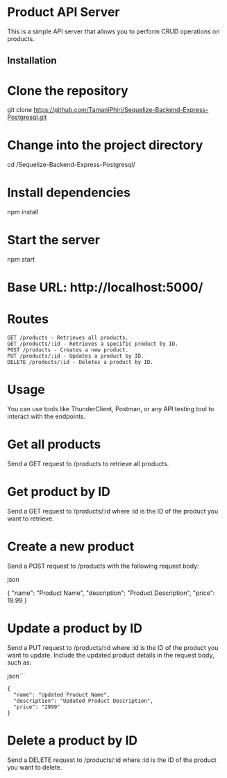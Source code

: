 # Product API Server

This is a simple API server that allows you to perform CRUD operations on products.

## Installation

# Clone the repository

git clone https://github.com/TamaniPhiri/Sequelize-Backend-Express-Postgresql.git

# Change into the project directory

cd /Sequelize-Backend-Express-Postgresql/

# Install dependencies

npm install

# Start the server

npm start

# Base URL: http://localhost:5000/

# Routes

    GET /products - Retrieves all products.
    GET /products/:id - Retrieves a specific product by ID.
    POST /products - Creates a new product.
    PUT /products/:id - Updates a product by ID.
    DELETE /products/:id - Deletes a product by ID.

# Usage

You can use tools like ThunderClient, Postman, or any API testing tool to interact with the endpoints.

# Get all products

Send a GET request to /products to retrieve all products.

# Get product by ID

Send a GET request to /products/:id where :id is the ID of the product you want to retrieve.

# Create a new product

Send a POST request to /products with the following request body:

json

{
  "name": "Product Name",
  "description": "Product Description",
  "price": 19.99
}

# Update a product by ID

Send a PUT request to /products/:id where :id is the ID of the product you want to update. Include the updated product details in the request body, such as:

json```

    {
      "name": "Updated Product Name",
      "description": "Updated Product Description",
      "price": "2999"
    }

# Delete a product by ID

Send a DELETE request to /products/:id where :id is the ID of the product you want to delete.